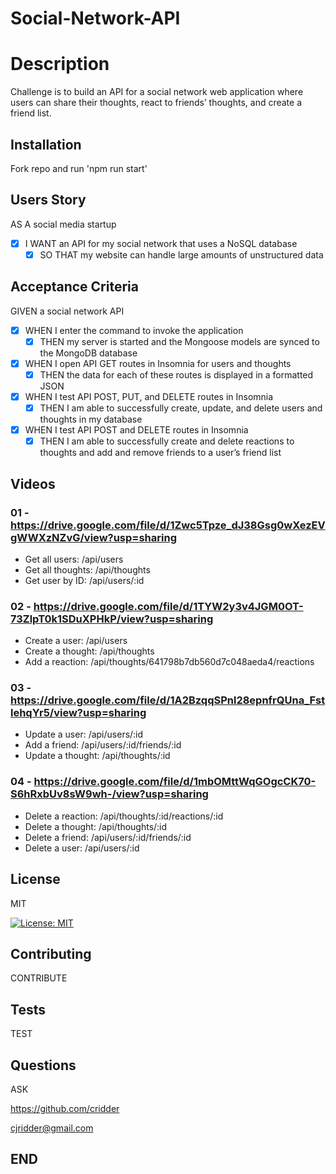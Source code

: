 # Social-Network-API
# Description

Challenge is to build an API for a social network web application where users can share their thoughts, react to friends’ thoughts, and create a friend list. 

## Installation

Fork repo and run 'npm run start'
## Users Story

AS A social media startup

- [X] I WANT an API for my social network that uses a NoSQL database
  - [X] SO THAT my website can handle large amounts of unstructured data

## Acceptance Criteria

GIVEN a social network API

- [X] WHEN I enter the command to invoke the application
  - [X] THEN my server is started and the Mongoose models are synced to the MongoDB database
- [X] WHEN I open API GET routes in Insomnia for users and thoughts
  - [X] THEN the data for each of these routes is displayed in a formatted JSON
- [X] WHEN I test API POST, PUT, and DELETE routes in Insomnia
  - [X] THEN I am able to successfully create, update, and delete users and thoughts in my database
- [X] WHEN I test API POST and DELETE routes in Insomnia
  - [X] THEN I am able to successfully create and delete reactions to thoughts and add and remove friends to a user’s friend list
## Videos
### 01 - https://drive.google.com/file/d/1Zwc5Tpze_dJ38Gsg0wXezEVgWWXzNZvG/view?usp=sharing 
- Get all users: /api/users
- Get all thoughts: /api/thoughts
- Get user by ID: /api/users/:id
### 02 - https://drive.google.com/file/d/1TYW2y3v4JGM0OT-73ZlpT0k1SDuXPHkP/view?usp=sharing
- Create a user: /api/users
- Create a thought: /api/thoughts
- Add a reaction: /api/thoughts/641798b7db560d7c048aeda4/reactions
### 03 - https://drive.google.com/file/d/1A2BzqqSPnl28epnfrQUna_FstlehqYr5/view?usp=sharing
- Update a user: /api/users/:id
- Add a friend: /api/users/:id/friends/:id
- Update a thought: /api/thoughts/:id
### 04 - https://drive.google.com/file/d/1mbOMttWqGOgcCK70-S6hRxbUv8sW9wh-/view?usp=sharing
- Delete a reaction: /api/thoughts/:id/reactions/:id
- Delete a thought: /api/thoughts/:id
- Delete a friend: /api/users/:id/friends/:id
- Delete a user: /api/users/:id

## License

  MIT

  [![License: MIT](https://img.shields.io/badge/License-MIT-lightgrey.svg)](https://mit-license.org)

## Contributing  

  CONTRIBUTE

## Tests

  TEST

## Questions

  ASK

  https://github.com/cridder

  cjridder@gmail.com

## END
